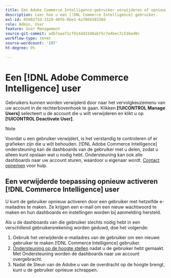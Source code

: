 ```yaml
---
title: Een Adobe Commerce Intelligence-gebruiker verwijderen of opnieuw activeren
description: Leer hoe u een [!DNL Commerce Intelligence] gebruiker.
exl-id: 0590275d-3329-40fb-8be1-4a700438338d
role: Admin, User
feature: User Management
source-git-commit: adb7aaef1cf914d43348abf5c7e4bec7c51bed0c
workflow-type: tm+mt
source-wordcount: '197'
ht-degree: 0%

---
```


# Een [!DNL Adobe Commerce Intelligence] user

Gebruikers kunnen worden verwijderd door naar het vervolgkeuzemenu van uw account in de rechterbovenhoek te gaan. Klikken **[!UICONTROL Manage Users]** selecteert u de account die u wilt verwijderen en klikt u op **[!UICONTROL Deactivate User]**.

>[!NOTE]
>
>Voordat u een gebruiker verwijdert, is het verstandig te controleren of er grafieken zijn die u wilt behouden. [!DNL Adobe Commerce Intelligence] ondersteuning kan de dashboards van de gebruiker met u delen, zodat u alleen kunt opslaan wat u nodig hebt. Ondersteuning kan ook alle dashboards naar uw account sturen, waardoor u eigenaar wordt. [Contact opnemen](../../guide-overview.md#Submitting-a-Support-Ticket) voor hulp.

## Een verwijderde toepassing opnieuw activeren [!DNL Commerce Intelligence] user

U kunt de gebruiker opnieuw activeren door een gebruiker met hetzelfde e-mailadres te maken. Ze krijgen een e-mail om een nieuw wachtwoord te maken en hun dashboards en instellingen worden bij aanmelding hersteld.

Als u de dashboards van die gebruiker slechts nodig hebt in een verschillend gebruikersrekening worden geduwd, doe het volgende:

1. Gebruik het verwijderde e-mailadres van de gebruiker om een nieuwe gebruiker te maken [!DNL Commerce Intelligence] gebruiker.
1. [Ondersteuning op de hoogte stellen](https://experienceleague.adobe.com/docs/commerce-knowledge-base/kb/troubleshooting/miscellaneous/mbi-service-policies.html) nadat u de gebruiker hebt gemaakt. Met Ondersteuning worden de dashboards naar uw account overgebracht.
1. Nadat de Steun van de Adobe u van de overdracht op de hoogte brengt, kunt u de gebruiker opnieuw schrappen.
